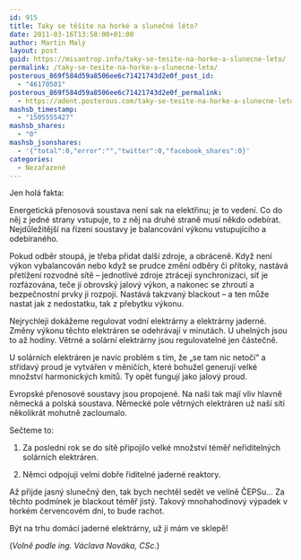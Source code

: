 ```yaml
---
id: 915
title: Taky se těšíte na horké a slunečné léto?
date: 2011-03-16T13:58:00+01:00
author: Martin Malý
layout: post
guid: https://misantrop.info/taky-se-tesite-na-horke-a-slunecne-leto/
permalink: /taky-se-tesite-na-horke-a-slunecne-leto/
posterous_869f584d59a8506ee6c71421743d2e0f_post_id:
  - "46170501"
posterous_869f584d59a8506ee6c71421743d2e0f_permalink:
  - https://adent.posterous.com/taky-se-tesite-na-horke-a-slunecne-leto
mashsb_timestamp:
  - "1505555427"
mashsb_shares:
  - "0"
mashsb_jsonshares:
  - '{"total":0,"error":"","twitter":0,"facebook_shares":0}'
categories:
  - Nezařazené
---
```

Jen hol&aacute; fakta:

Energetick&aacute; přenosov&aacute; soustava nen&iacute; sak na elektřinu; je to veden&iacute;. Co do něj z jedn&eacute; strany vstupuje, to z něj na druh&eacute; straně mus&iacute; někdo odeb&iacute;rat. Nejdůležitěj&scaron;&iacute; na ř&iacute;zen&iacute; soustavy je balancov&aacute;n&iacute; v&yacute;konu vstupuj&iacute;c&iacute;ho a odeb&iacute;ran&eacute;ho.

Pokud odběr stoup&aacute;, je třeba přidat dal&scaron;&iacute; zdroje, a obr&aacute;ceně. Když nen&iacute; v&yacute;kon vybalancov&aacute;n nebo když se prudce změn&iacute; odběry či př&iacute;toky, nast&aacute;v&aacute; přet&iacute;žen&iacute; rozvodn&eacute; s&iacute;tě &#8211; jednotliv&eacute; zdroje ztr&aacute;cej&iacute; synchronizaci, s&iacute;ť je rozf&aacute;zov&aacute;na, teče j&iacute; obrovsk&yacute; jalov&yacute; v&yacute;kon, a nakonec se zhrout&iacute; a bezpečnostn&iacute; prvky ji rozpoj&iacute;. Nast&aacute;v&aacute; takzvan&yacute; blackout &#8211; a ten může nastat jak z nedostatku, tak z přebytku v&yacute;konu.

Nejrychleji dok&aacute;žeme regulovat vodn&iacute; elektr&aacute;rny a elektr&aacute;rny jadern&eacute;. Změny v&yacute;konu těchto elektr&aacute;ren se odehr&aacute;vaj&iacute; v minut&aacute;ch. U uheln&yacute;ch jsou to až hodiny. Větrn&eacute; a sol&aacute;rn&iacute; elektr&aacute;rny jsou regulovateln&eacute; jen č&aacute;stečně.

U sol&aacute;rn&iacute;ch elektr&aacute;ren je nav&iacute;c probl&eacute;m s t&iacute;m, že &#8222;se tam nic netoč&iacute;&#8220; a stř&iacute;dav&yacute; proud je vytv&aacute;řen v měnič&iacute;ch, kter&eacute; bohužel generuj&iacute; velk&eacute; množstv&iacute; harmonick&yacute;ch kmitů. Ty opět funguj&iacute; jako jalov&yacute; proud.

Evropsk&eacute; přenosov&eacute; soustavy jsou propojen&eacute;. Na na&scaron;i tak maj&iacute; vliv hlavně německ&aacute; a polsk&aacute; soustava. Německ&eacute; pole větrn&yacute;ch elektr&aacute;ren už na&scaron;&iacute; s&iacute;t&iacute; několikr&aacute;t mohutně zacloumalo.

Sečteme to:

1. Za posledn&iacute; rok se do s&iacute;tě připojilo velk&eacute; množstv&iacute; t&eacute;měř neřiditeln&yacute;ch sol&aacute;rn&iacute;ch elektr&aacute;ren.

2. Němci odpojuj&iacute; velmi dobře řiditeln&eacute; jadern&eacute; reaktory.

Až přijde jasn&yacute; slunečn&yacute; den, tak bych nechtěl sedět ve vel&iacute;ně ČEPSu&#8230; Za těchto podm&iacute;nek je blackout t&eacute;měř jist&yacute;. Takov&yacute; mnohahodinov&yacute; v&yacute;padek v hork&eacute;m červencov&eacute;m dni, to bude rachot.

B&yacute;t na trhu dom&aacute;c&iacute; jadern&eacute; elektr&aacute;rny, už ji m&aacute;m ve sklepě!

(_Volně podle ing. V&aacute;clava Nov&aacute;ka, CSc._)
